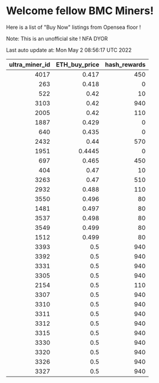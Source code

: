 # Welcome fellow BMC Miners!
Here is a list of "Buy Now" listings from Opensea floor !

Note: This is an unofficial site ! NFA DYOR


Last auto update at: Mon May  2 08:56:17 UTC 2022


|   ultra_miner_id |   ETH_buy_price |   hash_rewards |
|-----------------:|----------------:|---------------:|
|             4017 |          0.417  |            450 |
|              263 |          0.418  |              0 |
|              522 |          0.42   |             10 |
|             3103 |          0.42   |            940 |
|             2005 |          0.42   |            110 |
|             1887 |          0.429  |              0 |
|              640 |          0.435  |              0 |
|             2432 |          0.44   |            570 |
|             1951 |          0.4445 |              0 |
|              697 |          0.465  |            450 |
|              404 |          0.47   |             10 |
|             3263 |          0.47   |            510 |
|             2932 |          0.488  |            110 |
|             3550 |          0.496  |             80 |
|             1481 |          0.497  |             80 |
|             3537 |          0.498  |             80 |
|             3549 |          0.499  |             80 |
|             1512 |          0.499  |             80 |
|             3393 |          0.5    |            940 |
|             3392 |          0.5    |            940 |
|             3331 |          0.5    |            940 |
|             3305 |          0.5    |            940 |
|             2154 |          0.5    |            110 |
|             3307 |          0.5    |            940 |
|             3310 |          0.5    |            940 |
|             3311 |          0.5    |            940 |
|             3312 |          0.5    |            940 |
|             3315 |          0.5    |            940 |
|             3330 |          0.5    |            940 |
|             3320 |          0.5    |            940 |
|             3326 |          0.5    |            940 |
|             3327 |          0.5    |            940 |
